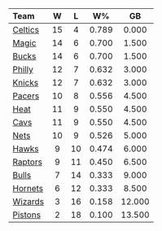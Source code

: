| Team                            |  W  |  L  |  W%   |   GB   |
|:--------------------------------|:---:|:---:|:-----:|:------:|
| [Celtics](/r/bostonceltics)     | 15  |  4  | 0.789 | 0.000  |
| [Magic](/r/OrlandoMagic)        | 14  |  6  | 0.700 | 1.500  |
| [Bucks](/r/MkeBucks)            | 14  |  6  | 0.700 | 1.500  |
| [Philly](/r/sixers)             | 12  |  7  | 0.632 | 3.000  |
| [Knicks](/r/NYKnicks)           | 12  |  7  | 0.632 | 3.000  |
| [Pacers](/r/pacers)             | 10  |  8  | 0.556 | 4.500  |
| [Heat](/r/heat)                 | 11  |  9  | 0.550 | 4.500  |
| [Cavs](/r/clevelandcavs)        | 11  |  9  | 0.550 | 4.500  |
| [Nets](/r/GoNets)               | 10  |  9  | 0.526 | 5.000  |
| [Hawks](/r/AtlantaHawks)        |  9  | 10  | 0.474 | 6.000  |
| [Raptors](/r/torontoraptors)    |  9  | 11  | 0.450 | 6.500  |
| [Bulls](/r/chicagobulls)        |  7  | 14  | 0.333 | 9.000  |
| [Hornets](/r/CharlotteHornets)  |  6  | 12  | 0.333 | 8.500  |
| [Wizards](/r/washingtonwizards) |  3  | 16  | 0.158 | 12.000 |
| [Pistons](/r/DetroitPistons)    |  2  | 18  | 0.100 | 13.500 |